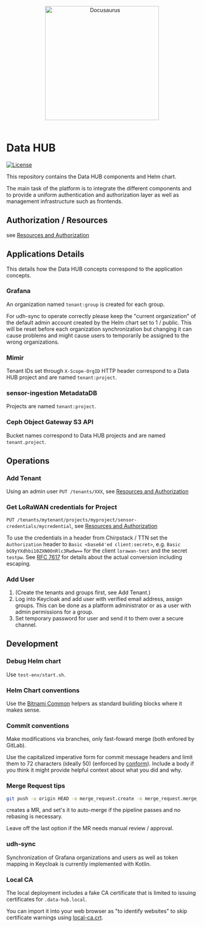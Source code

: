 <div align="center">
    <br />
    <a href="https://teuto.net/produkte-leistungen/data-hub/">
      <img width="300px" src="https://teuto.net/wp-content/uploads/2019/11/teuto.net-logo-600.png" alt="Docusaurus">
    </a>
    <br />
    <br />
</div>

# Data HUB

[![License](https://img.shields.io/github/license/teutonet/data-hub)](https://opensource.org/license/agpl-v3)

This repository contains the Data HUB components and Helm chart.

The main task of the platform is to integrate the different components
and to provide a uniform authentication and authorization layer
as well as management infrastructure such as frontends.

## Authorization / Resources

see [Resources and Authorization](doc/resources_authorization.md)

## Applications Details

This details how the Data HUB concepts correspond to the application concepts.

### Grafana

An organization named `tenant:group` is created for each group.

For udh-sync to operate correctly please keep the "current organization" of the default admin account created by the Helm chart set to 1 / public.
This will be reset before each organization synchronization but changing it can cause problems and might cause users to temporarily be assigned to the wrong organizations.

### Mimir

Tenant IDs set through `X-Scope-OrgID` HTTP header correspond to a Data HUB project and are named `tenant:project`.

### sensor-ingestion MetadataDB

Projects are named `tenant:project`.

### Ceph Object Gateway S3 API

Bucket names correspond to Data HUB projects and are named `tenant.project`.

## Operations

### Add Tenant

Using an admin user `PUT /tenants/XXX`, see [Resources and Authorization](doc/resources_authorization.md)

### Get LoRaWAN credentials for Project

`PUT /tenants/mytenant/projects/myproject/sensor-credentials/mycredential`, see [Resources and Authorization](doc/resources_authorization.md)

To use the credentials in a header from Chirpstack / TTN set the `Authorization` header to `Basic <base64'ed client:secret>`, e.g. `Basic bG9yYXdhbi10ZXN0OnRlc3Rwdw==` for the client `lorawan-test` and the secret `testpw`. See [RFC 7617](https://datatracker.ietf.org/doc/html/rfc7617) for details about the actual conversion including escaping.

### Add User

1. (Create the tenants and groups first, see Add Tenant.)
1. Log into Keycloak and add user with verified email address, assign groups. This can be done as a platform administrator or as a user with admin permissions for a group.
1. Set temporary password for user and send it to them over a secure channel.

## Development

### Debug Helm chart

Use `test-env/start.sh`.

### Helm Chart conventions

Use the [Bitnami Common](https://github.com/bitnami/charts/tree/main/bitnami/common) helpers as standard building blocks where it makes sense.

### Commit conventions

Make modifications via branches, only fast-foward merge (both enfored by GitLab).

Use the capitalized imperative form for commit message headers and limit them to 72 characters (ideally 50) (enforced by [conform](https://github.com/siderolabs/conform)).
Include a body if you think it might provide helpful context about what you did and why.

### Merge Request tips

```bash
git push -u origin HEAD -o merge_request.create -o merge_request.merge_when_pipeline_succeeds
```

creates a MR, and set's it to auto-merge if the pipeline passes and no rebasing is necessary.

Leave off the last option if the MR needs manual review / approval.

### udh-sync

Synchronization of Grafana organizations and users as well as token mapping in Keycloak is currently implemented with Kotlin.

### Local CA

The local deployment includes a fake CA certificate that is limited to issuing certificates for `.data-hub.local`.

You can import it into your web browser as "to identify websites" to skip certificate warnings using [local-ca.crt](./doc/local-ca.crt).
